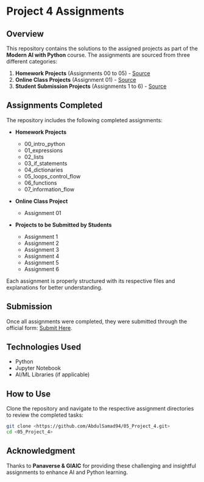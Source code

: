 # Project 4 Assignments

## Overview
This repository contains the solutions to the assigned projects as part of the **Modern AI with Python** course. The assignments are sourced from three different categories:

1. **Homework Projects** (Assignments 00 to 05) - [Source](https://github.com/panaversity/learn-modern-ai-python/tree/main/PROJECTS/homework_projects)
2. **Online Class Projects** (Assignment 01) - [Source](https://github.com/panaversity/learn-modern-ai-python/tree/main/PROJECTS/online_class_projects)
3. **Student Submission Projects** (Assignments 1 to 6) - [Source](https://github.com/panaversity/learn-modern-ai-python/blob/main/PROJECTS/projects_to_be_submitted_by_students/readme.md)

## Assignments Completed
The repository includes the following completed assignments:

- **Homework Projects**
  - 00_intro_python
  - 01_expressions
  - 02_lists
  - 03_if_statements
  - 04_dictionaries
  - 05_loops_control_flow
  - 06_functions
  - 07_information_flow

- **Online Class Project**
  - Assignment 01

- **Projects to be Submitted by Students**
  - Assignment 1
  - Assignment 2
  - Assignment 3
  - Assignment 4
  - Assignment 5
  - Assignment 6

Each assignment is properly structured with its respective files and explanations for better understanding.

## Submission
Once all assignments were completed, they were submitted through the official form: [Submit Here](https://forms.gle/tS7C3sr55tUZ36GY8).

## Technologies Used
- Python
- Jupyter Notebook
- AI/ML Libraries (if applicable)

## How to Use
Clone the repository and navigate to the respective assignment directories to review the completed tasks:
```bash
git clone <https://github.com/AbdulSamad94/05_Project_4.git>
cd <05_Project_4>
```

## Acknowledgment
Thanks to **Panaverse & GIAIC** for providing these challenging and insightful assignments to enhance AI and Python learning.
